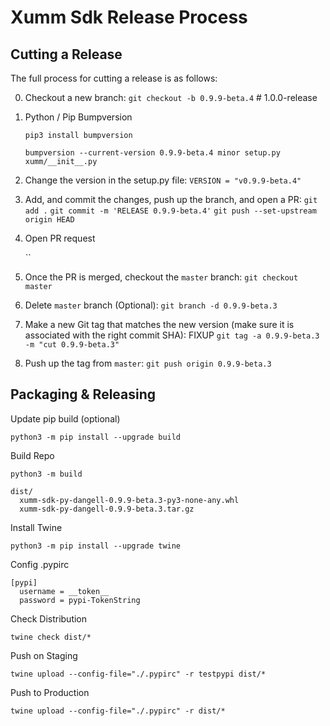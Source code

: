 # Xumm Sdk Release Process

## Cutting a Release

The full process for cutting a release is as follows:

0. Checkout a new branch:
   `git checkout -b 0.9.9-beta.4` # 1.0.0-release

1. Python / Pip Bumpversion

   `pip3 install bumpversion`

   `bumpversion --current-version 0.9.9-beta.4 minor setup.py xumm/__init__.py`

2. Change the version in the setup.py file:
  `VERSION = "v0.9.9-beta.4"`

3. Add, and commit the changes, push up the branch, and open a PR:
   `git add .`
   `git commit -m 'RELEASE 0.9.9-beta.4'`
   `git push --set-upstream origin HEAD`

4. Open PR request

   ``

4. Once the PR is merged, checkout the `master` branch:
   `git checkout master`

5. Delete `master` branch (Optional):
   `git branch -d 0.9.9-beta.3`

5. Make a new Git tag that matches the new version (make sure it is associated with the right commit SHA): FIXUP
   `git tag -a 0.9.9-beta.3 -m "cut 0.9.9-beta.3"`

7. Push up the tag from `master`:
   `git push origin 0.9.9-beta.3`


## Packaging & Releasing

Update pip build (optional)

`python3 -m pip install --upgrade build`

Build Repo

`python3 -m build`

```
dist/
  xumm-sdk-py-dangell-0.9.9-beta.3-py3-none-any.whl
  xumm-sdk-py-dangell-0.9.9-beta.3.tar.gz
```

Install Twine

`python3 -m pip install --upgrade twine`

Config .pypirc

```
[pypi]
  username = __token__
  password = pypi-TokenString
```

Check Distribution

`twine check dist/*`


Push on Staging

`twine upload --config-file="./.pypirc" -r testpypi dist/*`

Push to Production

`twine upload --config-file="./.pypirc" -r dist/*`
